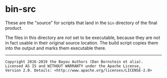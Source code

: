bin-src
=======

These are the "source" for scripts that land in the `bin` directory of the
final product.

The files in this directory are _not_ set to be executable, because they are
not in fact usable in their original source location. The build script copies
them into the output and marks them executable there.

- - - - - - - - - -

```
Copyright 2016-2019 the Bayou Authors (Dan Bornstein et alia).
Licensed AS IS and WITHOUT WARRANTY under the Apache License,
Version 2.0. Details: <http://www.apache.org/licenses/LICENSE-2.0>
```
